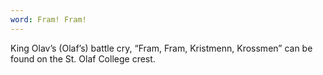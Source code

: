 ```yaml
---
word: Fram! Fram!
---
```


King Olav’s (Olaf’s) battle cry, “Fram, Fram, Kristmenn, Krossmen” can be found on the St. Olaf College crest.
